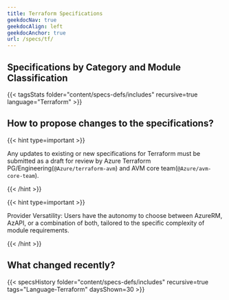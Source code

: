 ```yaml
---
title: Terraform Specifications
geekdocNav: true
geekdocAlign: left
geekdocAnchor: true
url: /specs/tf/
---
```


## Specifications by Category and Module Classification

{{< tagsStats folder="content/specs-defs/includes" recursive=true language="Terraform" >}}

## How to propose changes to the specifications?

{{< hint type=important >}}

Any updates to existing or new specifications for Terraform must be submitted as a draft for review by Azure Terraform PG/Engineering(`@Azure/terraform-avm`) and AVM core team(`@Azure/avm-core-team`).

{{< /hint >}}

{{< hint type=important >}}

Provider Versatility: Users have the autonomy to choose between AzureRM, AzAPI, or a combination of both, tailored to the specific complexity of module requirements.

{{< /hint >}}

## What changed recently?

{{< specsHistory folder="content/specs-defs/includes" recursive=true tags="Language-Terraform" daysShown=30 >}}
